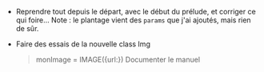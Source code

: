 * Reprendre tout depuis le départ, avec le début du prélude, et corriger ce qui foire…
  Note : le plantage vient des `params` que j'ai ajoutés, mais rien de sûr.
  
* Faire des essais de la nouvelle class Img
  > monImage = IMAGE({url:<url>})
  > Documenter le manuel